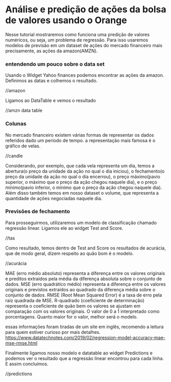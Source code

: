 # Análise e predição de ações da bolsa de valores usando o Orange

Nesse tutorial mostraremos como funciona uma predição de valores numéricos, ou seja, um problema de regressão. Para isso usaremos modelos de previsão em um dataset de ações do mercado financeiro mais precisamente, as ações da amazon(AMZN).

### entendendo um pouco sobre o data set

Usando o Widget Yahoo finances podemos encontrar as ações da amazon. Definimos as datas e colhemos o resultado.

//amazon 

Ligamos ao DataTable e vemos o resultado

//amzn data table

### Colunas

No mercado financeiro existem várias formas de representar os dados referidos dado um período de tempo. a representação mais famosa é o gráfico de velas.

//candle

Considerando, por exemplo, que cada vela representa um dia, temos a abertura(o preço da unidade da ação no qual o dia iniciou), o fechamento(o preço da unidade da ação no qual o dia encerrou), o preço máximo(pavio superior, o máximo que o preço da ação chegou naquele dia), e o preço mínimo(pavio inferior, o mínimo que o preço da ação chegou naquele dia). Além disso também temos em nosso dataset o volume, que representa a quantidade de ações negociadas naquele dia.

### Previsões de fechamento

Para prosseguirmos, utilizaremos um modelo de classificação chamado regressão linear.
Ligamos ele ao widget Test and Score.

//tas

Como resultado, temos dentro de Test and Score os resultados de acurácia, que de modo geral, dizem respeito ao quão bom é o modelo.

//acurácia

MAE (erro médio absoluto) representa a diferença entre os valores originais e preditos extraídos pela média da diferença absoluta sobre o conjunto de dados.
MSE (erro quadrático médio) representa a diferença entre os valores originais e previstos extraídos ao quadrado da diferença média sobre o conjunto de dados.
RMSE (Root Mean Squared Error) é a taxa de erro pela raiz quadrada de MSE.
R-quadrado (coeficiente de determinação) representa o coeficiente de quão bem os valores se ajustam em comparação com os valores originais. O valor de 0 a 1 interpretado como porcentagens. Quanto maior for o valor, melhor será o modelo.

essas informações foram tiradas de um site em inglês, recomendo a leitura para quem estiver curioso por mais detalhes.
https://www.datatechnotes.com/2019/02/regression-model-accuracy-mae-mse-rmse.html
 
Finalmente ligamos nosso modelo e datatable ao widget Predictions e podemos ver o resultado que a regressão linear encontrou para cada linha. E assim concluímos.

//predictions

